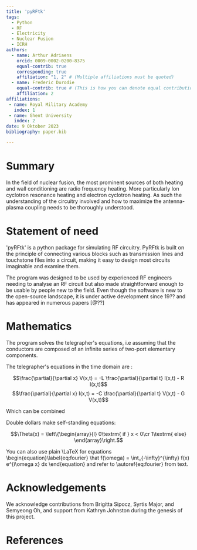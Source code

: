 ```yaml
---
title: 'pyRFtk'
tags:
  - Python
  - RF
  - Electricity
  - Nuclear Fusion
  - ICRH
authors:
  - name: Arthur Adriaens
    orcid: 0009-0002-0200-8375
    equal-contrib: true
    corresponding: true
    affiliation: "1, 2" # (Multiple affiliations must be quoted)
  - name: Frederic Durodie
    equal-contrib: true # (This is how you can denote equal contributions between multiple authors)
    affiliation: 2
affiliations:
 - name: Royal Military Academy
   index: 1
 - name: Ghent University
   index: 2
date: 9 Oktober 2023
bibliography: paper.bib

---
```


# Summary

In the field of nuclear fusion, the most prominent sources of both heating and
wall conditioning are radio frequency heating. More particularly Ion cyclotron
resonance heating and electron cyclotron heating.  As such the understanding of
the circuitry involved and how to maximize the antenna-plasma coupling needs to be
thoroughly understood.

# Statement of need

'pyRFtk' is a python package for simulating RF circuitry. PyRFtk is built on the principle
of connecting various blocks such as transmission lines and touchstone files into a circuit, 
making it easy to design most circuits imaginable and examine them.

The program was designed to be used by experienced RF engineers needing to analyse an RF circuit
but also made straightforward enough to be usable by people new to the field.
Even though the software is new to the open-source landscape, it is under active development
since 19?? and has appeared in numerous papers [@??]

# Mathematics

The program solves the telegrapher's equations, i.e assuming that the conductors are composed of an infinite series of 
two-port elementary components. 

The telegrapher's equations in the time domain are :

$$\frac{\partial}{\partial x} V(x,t) = -L \frac{\partial}{\partial t} I(x,t) - R I(x,t)$$
$$\frac{\partial}{\partial x} I(x,t) = -C \frac{\partial}{\partial t} V(x,t) - G V(x,t)$$

Which can be combined

Double dollars make self-standing equations:

$$\Theta(x) = \left\{\begin{array}{l}
0\textrm{ if } x < 0\cr
1\textrm{ else}
\end{array}\right.$$

You can also use plain \LaTeX for equations
\begin{equation}\label{eq:fourier}
\hat f(\omega) = \int_{-\infty}^{\infty} f(x) e^{i\omega x} dx
\end{equation}
and refer to \autoref{eq:fourier} from text.

# Acknowledgements

We acknowledge contributions from Brigitta Sipocz, Syrtis Major, and Semyeong
Oh, and support from Kathryn Johnston during the genesis of this project.

# References
